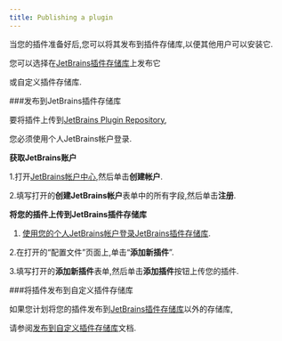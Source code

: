 ```yaml
---
title: Publishing a plugin
---
```


当您的插件准备好后,您可以将其发布到插件存储库,以便其他用户可以安装它.

您可以选择在[JetBrains插件存储库](https://plugins.jetbrains.com)上发布它

或自定义插件存储库.


###发布到JetBrains插件存储库

要将插件上传到[JetBrains Plugin Repository](https://plugins.jetbrains.com),

您必须使用个人JetBrains帐户登录.


**获取JetBrains账户**


1.打开[JetBrains帐户中心](https://account.jetbrains.com),然后单击**创建帐户**.

2.填写打开的**创建JetBrains帐户**表单中的所有字段,然后单击**注册**.


**将您的插件上传到JetBrains插件存储库**


1. [使用您的个人JetBrains帐户登录JetBrains插件存储库](https://plugins.jetbrains.com/author/me).

2.在打开的“配置文件”页面上,单击“**添加新插件**”.

3.填写打开的**添加新插件**表单,然后单击**添加插件**按钮上传您的插件.


###将插件发布到自定义插件存储库

如果您计划将您的插件发布到[JetBrains插件存储库](https://plugins.jetbrains.com)以外的存储库,

请参阅[发布到自定义插件存储库](update_plugins_format.md)文档.


